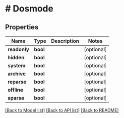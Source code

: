 # # Dosmode

## Properties

Name | Type | Description | Notes
------------ | ------------- | ------------- | -------------
**readonly** | **bool** |  | [optional]
**hidden** | **bool** |  | [optional]
**system** | **bool** |  | [optional]
**archive** | **bool** |  | [optional]
**reparse** | **bool** |  | [optional]
**offline** | **bool** |  | [optional]
**sparse** | **bool** |  | [optional]

[[Back to Model list]](../../README.md#models) [[Back to API list]](../../README.md#endpoints) [[Back to README]](../../README.md)
